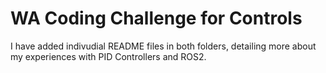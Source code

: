 # WA Coding Challenge for Controls

I have added indivudial README files in both folders, detailing more about my experiences with PID Controllers and ROS2. 

